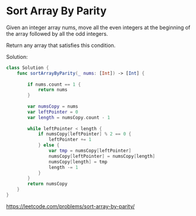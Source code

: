 # Sort Array By Parity

Given an integer array nums, move all the even integers at the beginning of the array followed by all the odd integers.

Return any array that satisfies this condition.

Solution:

```Swift
class Solution {
    func sortArrayByParity(_ nums: [Int]) -> [Int] {
        
        if nums.count == 1 {
            return nums
        }
        
        var numsCopy = nums
        var leftPointer = 0
        var length = numsCopy.count - 1
        
        while leftPointer < length {
            if numsCopy[leftPointer] % 2 == 0 {
                leftPointer += 1
            } else {
                var tmp = numsCopy[leftPointer]
                numsCopy[leftPointer] = numsCopy[length]
                numsCopy[length] = tmp
                length -= 1
            }
        }
        return numsCopy
    }
}
```

https://leetcode.com/problems/sort-array-by-parity/
